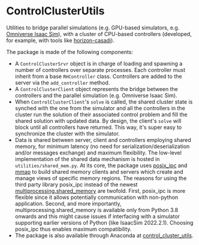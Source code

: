 # ControlClusterUtils

Utilities to bridge parallel simulations (e.g. GPU-based simulators, e.g. [Omniverse Isaac Sim](https://docs.omniverse.nvidia.com/app_isaacsim/app_isaacsim.html)), with a cluster of CPU-based controllers (developed, for example, with tools like [horizon-casadi](https://github.com/ADVRHumanoids/horizon)). 

The package is made of the following components:
- A `ControlClusterSrvr` object is in charge of loading and spawning a number of controllers over separate processes. Each controller must inherit from a base `RHController` class. Controllers are added to the server via the `add_controller` method.
- A `ControlClusterClient` object represents the bridge between the controllers and the parallel simulation (e.g. Omniverse Isaac Sim). 
- When `ControlClusterClient`'s `solve` is called, the shared cluster state is synched with the one from the simulator and all the controllers in the cluster run the solution of their associated control problem and fill the shared solution with updated data. By design, the client's `solve` will block until all controllers have returned. This way, it's super easy to synchronize the cluster with the simulator.
- Data is shared between server, client and controllers employing shared memory, for minimum latency (no need for serialization/deserialization and/or messages exchange) and maximum flexibility. 
The low-level implementation of the shared data mechanism is hosted in `utilities/shared_mem.py`. At its core, the package uses [posix_ipc](https://github.com/osvenskan/posix_ipc) and [mmap](https://docs.python.org/3.7/library/mmap.html) to build shared memory clients and servers which create and manage views of specific memory regions. 
The reasons for using the third party library posix_ipc instead of the newest [multiprocessing.shared_memory](https://docs.python.org/3/library/multiprocessing.shared_memory.html) are twofold. First, posix_ipc is more flexible since it allows potentially communication with non-python application. Second, and more importantly, multiprocessing.shared_memory is available only from Python 3.8 onwards and this might cause issues if interfacing with a simulator supporting earlier versions of Python (like IsaacSim 2022.2.1). Choosing posix_ipc thus enables maximum compatibility.
- The package is also available through Anaconda at [control_cluster_utils](https://anaconda.org/AndrePatri/control_cluster_utils).

